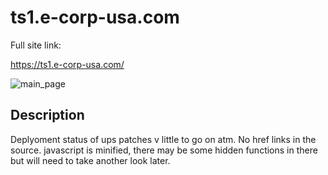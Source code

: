 ts1.e-corp-usa.com
==

Full site link:

https://ts1.e-corp-usa.com/

![main_page](https://github.com/z3r07h/Mr-R0B0T-s03-ARG/blob/sites/Sites/ts1.e-corp-usa.com/screenshots/01-ts1_main.jpg)

Description 
--

Deplyoment status of ups patches v little to go on atm. No href links in the source. javascript is minified, there may be some hidden functions in there but will need to take another look later. 

